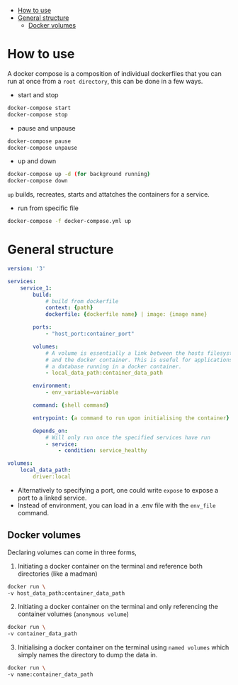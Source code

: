 - [How to use](#how-to-use)
- [General structure](#general-structure)
	- [Docker volumes](#docker-volumes)

# How to use

A docker compose is a composition of individual dockerfiles that you can run at once from a `root directory`, this can be done in a few ways.

- start and stop

```sh
docker-compose start
docker-compose stop
```

- pause and unpause

```sh
docker-compose pause
docker-compose unpause
```

- up and down

```sh
docker-compose up -d (for background running)
docker-compose down
```

`up` builds, recreates, starts and attatches the containers for a service.

- run from specific file
```sh
docker-compose -f docker-compose.yml up
```

# General structure

```yml
version: '3'

services:
	service_1:
		build:
			# build from dockerfile
			context: {path}
			dockerfile: {dockerfile name} | image: {image name}

		ports:
			- "host_port:container_port"

		volumes:
			# A volume is essentially a link between the hosts filesystem
			# and the docker container. This is useful for applications like
			# a database running in a docker container.
			- local_data_path:container_data_path

		environment:
			- env_variable=variable

		command: {shell command}

		entrypoint: {a command to run upon initialising the container}

		depends_on:
			# Will only run once the specified services have run
			- service:
				- condition: service_healthy

volumes:
	local_data_path:
		driver:local
```

- Alternatively to specifying a port, one could write `expose` to expose a port to a linked service.
- Instead of environment, you can load in a .env file with the `env_file` command.

## Docker volumes

Declaring volumes can come in three forms,

1. Initiating a docker container on the terminal and reference both directories (like a madman)

```sh
docker run \
-v host_data_path:container_data_path
```

2. Initiating a docker container on the terminal and only referencing the container volumes (`anonymous volume`)

```sh
docker run \
-v container_data_path
```
3. Initialising a docker container on the terminal using `named volumes` which simply names the directory to dump the data in.
```sh
docker run \
-v name:container_data_path
```